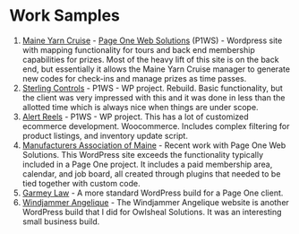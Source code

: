 # Work Samples

1. [Maine Yarn Cruise](https://www.maineyarncruise.com/) - [Page One Web Solutions](https://www.pageonewebsolutions.com/) (P1WS) - Wordpress site with mapping functionality for tours and back end membership capabilities for prizes. Most of the heavy lift of this site is on the back end, but essentially it allows the Maine Yarn Cruise manager to generate new codes for check-ins and manage prizes as time passes.
2. [Sterling Controls](thttps://sterlingcontrols.com/) - P1WS - WP project. Rebuild. Basic functionality, but the client was very impressed with this and it was done in less than the allotted time which is always nice when things are under scope.
3. [Alert Reels](https://alertreels.com/) - P1WS - WP project. This has a lot of customized ecommerce development. Woocommerce. Includes complex filtering for product listings, and inventory update script.
4. [Manufacturers Association of Maine](https://mainemfg.com/) - Recent work with Page One Web Solutions. This WordPress site exceeds the functionality typically included in a Page One project. It includes a paid membership area, calendar, and job board, all created through plugins that needed to be tied together with custom code.
5. [Garmey Law](https://garmeylaw.com/) - A more standard WordPress build for a Page One client.
6. [Windjammer Angelique](https://www.sailangelique.com/) - The Windjammer Angelique website is another WordPress build that I did for Owlsheal Solutions. It was an interesting small business build.
